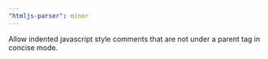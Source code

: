 ```yaml
---
"htmljs-parser": minor
---
```


Allow indented javascript style comments that are not under a parent tag in concise mode.

